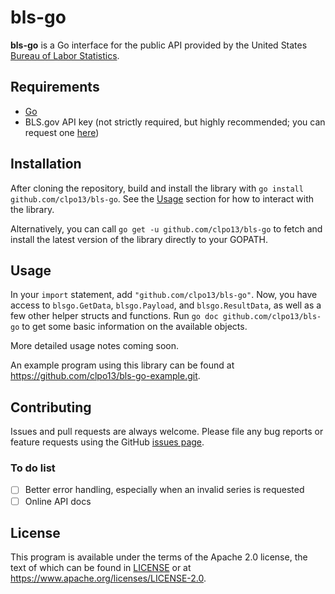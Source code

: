 # bls-go

**bls-go** is a Go interface for the public API provided by the United States
[Bureau of Labor Statistics](https://www.bls.gov/).

## Requirements

- [Go](https://golang.org)
- BLS.gov API key (not strictly required, but highly recommended; you can
    request one [here](https://data.bls.gov/registrationEngine/))

## Installation

After cloning the repository, build and install the library with
`go install github.com/clpo13/bls-go`. See the [Usage](#Usage) section for how
to interact with the library.

Alternatively, you can call `go get -u github.com/clpo13/bls-go` to fetch and
install the latest version of the library directly to your GOPATH.

## Usage

In your `import` statement, add `"github.com/clpo13/bls-go"`. Now, you have
access to `blsgo.GetData`, `blsgo.Payload`, and `blsgo.ResultData`, as well as
a few other helper structs and functions. Run `go doc github.com/clpo13/bls-go`
to get some basic information on the available objects.

More detailed usage notes coming soon.

An example program using this library can be found at
<https://github.com/clpo13/bls-go-example.git>.

## Contributing

Issues and pull requests are always welcome. Please file any bug reports or
feature requests using the GitHub [issues page](https://github.com/clpo13/bls-go/issues).

### To do list

- [ ] Better error handling, especially when an invalid series is requested
- [ ] Online API docs

## License

This program is available under the terms of the Apache 2.0 license, the text
of which can be found in [LICENSE](LICENSE) or at
<https://www.apache.org/licenses/LICENSE-2.0>.
